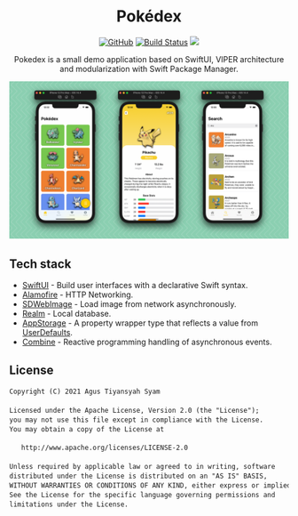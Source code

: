 <h1 align="center">Pokédex</h1>

<p align="center">
  <a href="https://opensource.org/licenses/Apache-2.0"><img alt="GitHub" src="https://img.shields.io/github/license/agustiyann/Pokedex?color=informational"></a>
  <a href="https://github.com/agustiyann/Pokedex/actions/workflows/ios.yml"><img alt="Build Status" src="https://github.com/agustiyann/Pokedex/actions/workflows/ios.yml/badge.svg?branch=main"/></a>
  <a href="https://codecov.io/gh/agustiyann/Pokedex"><img src="https://codecov.io/gh/agustiyann/Pokedex/branch/main/graph/badge.svg?token=XG0C09QDXU"/></a>
</p>

<p align="center">
Pokedex is a small demo application based on SwiftUI, VIPER architecture and modularization with Swift Package Manager.
</p>

![GitHub Cards Preview](https://raw.githubusercontent.com/agustiyann/Pokedex/main/Images/poster.png?raw=true)

## Tech stack
- [SwiftUI](https://developer.apple.com/xcode/swiftui/) - Build user interfaces with a declarative Swift syntax.
- [Alamofire](https://github.com/Alamofire/Alamofire) - HTTP Networking.
- [SDWebImage](https://github.com/SDWebImage/SDWebImage) - Load image from network asynchronously.
- [Realm](https://github.com/realm/realm-cocoa) - Local database.
- [AppStorage](https://developer.apple.com/documentation/swiftui/appstorage) - A property wrapper type that reflects a value from [UserDefaults](https://developer.apple.com/documentation/foundation/userdefaults).
- [Combine](https://developer.apple.com/documentation/combine) - Reactive programming handling of asynchronous events.

## License
```xml
Copyright (C) 2021 Agus Tiyansyah Syam

Licensed under the Apache License, Version 2.0 (the "License");
you may not use this file except in compliance with the License.
You may obtain a copy of the License at

   http://www.apache.org/licenses/LICENSE-2.0

Unless required by applicable law or agreed to in writing, software
distributed under the License is distributed on an "AS IS" BASIS,
WITHOUT WARRANTIES OR CONDITIONS OF ANY KIND, either express or implied.
See the License for the specific language governing permissions and
limitations under the License.
```
